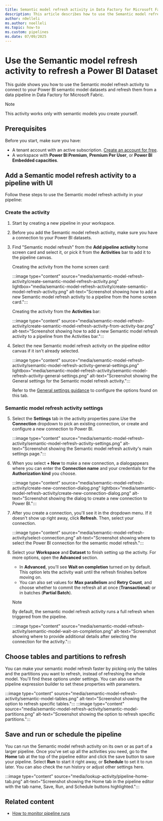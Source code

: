 ```yaml
---
title: Semantic model refresh activity in Data Factory for Microsoft Fabric
description: This article describes how to use the Semantic model refresh activity to refresh a Power BI dataset from a data pipeline in Microsoft Fabric.
author: n0elleli
ms.author: noelleli
ms.topic: how-to
ms.custom: pipelines
ms.date: 07/09/2025
---
```


# Use the Semantic model refresh activity to refresh a Power BI Dataset

This guide shows you how to use the Semantic model refresh activity to connect to your Power BI semantic model datasets and refresh them from a data pipeline in Data Factory for Microsoft Fabric.

   > [!NOTE]
   > This activity works only with semantic models you create yourself. 

## Prerequisites

Before you start, make sure you have:

- A tenant account with an active subscription. [Create an account for free](../fundamentals/fabric-trial.md).
- A workspace with **Power BI Premium**, **Premium Per User**, or **Power BI Embedded capacities**.

## Add a Semantic model refresh activity to a pipeline with UI

Follow these steps to use the Semantic model refresh activity in your pipeline: 

### Create the activity

1. Start by creating a new pipeline in your workspace. 
2. Before you add the Semantic model refresh activity, make sure you have a connection to your Power BI datasets.
3. Find "Semantic model refresh" from the **Add pipeline activity** home screen card and select it, or pick it from the **Activities** bar to add it to the pipeline canvas.

   Creating the activity from the home screen card:
   
   :::image type="content" source="media/semantic-model-refresh-activity/create-semantic-model-refresh-activity.png" lightbox="media/semantic-model-refresh-activity/create-semantic-model-refresh-activity.png" alt-text="Screenshot showing how to add a new Semantic model refresh activity to a pipeline from the home screen card.":::

   Creating the activity from the **Activities** bar:

   :::image type="content" source="media/semantic-model-refresh-activity/create-semantic-model-refresh-activity-from-activity-bar.png" alt-text="Screenshot showing how to add a new Semantic model refresh activity to a pipeline from the Activities bar.":::

4. Select the new Semantic model refresh activity on the pipeline editor canvas if it isn't already selected.

   :::image type="content" source="media/semantic-model-refresh-activity/semantic-model-refresh-activity-general-settings.png" lightbox="media/semantic-model-refresh-activity/semantic-model-refresh-activity-general-settings.png" alt-text="Screenshot showing the General settings for the Semantic model refresh activity.":::

   Refer to the [General settings guidance](activity-overview.md#general-settings) to configure the options found on this tab.

### Semantic model refresh activity settings

5. Select the **Settings** tab in the activity properties pane.Use the **Connection** dropdown to pick an existing connection, or create and configure a new connection to Power BI.

   :::image type="content" source="media/semantic-model-refresh-activity/semantic-model-refresh-activity-settings.png" alt-text="Screenshot showing the Semantic model refresh activity's main settings page.":::

6. When you select **+ New** to make a new connection, a dialogappears where you can enter the **Connection name** and your credentials for the **Authorization kind** you choose.

   :::image type="content" source="media/semantic-model-refresh-activity/create-new-connection-dialog.png" lightbox="media/semantic-model-refresh-activity/create-new-connection-dialog.png" alt-text="Screenshot showing the dialog to create a new connection to Power BI.":::

7. After you create a connection, you'll see it in the dropdown menu. If it doesn't show up right away, click **Refresh**. Then, select your connection.

   :::image type="content" source="media/semantic-model-refresh-activity/select-connection.png" alt-text="Screenshot showing where to select the Power BI connection for the semantic model refresh.":::

8. Select your **Workspace** and **Dataset** to finish setting up the activity. For more options, open the **Advanced** section.

   - In **Advanced**, you'll see **Wait on completion** turned *on* by default. This option lets the activity wait until the refresh finishes before moving on.
   - You can also set values for **Max parallelism** and **Retry Count**, and choose whether to commit the refresh all at once (**Transactional**) or in batches (**Partial Batch**).

   > [!NOTE]
   > By default, the semantic model refresh activity runs a full refresh when triggered from the pipeline.
   
   :::image type="content" source="media/semantic-model-refresh-activity/semantic-model-wait-on-completion.png" alt-text="Screenshot showing where to provide additional details after selecting the connection for the activity.":::

## Choose tables and partitions to refresh

You can make your semantic model refresh faster by picking only the tables and the partitions you want to refresh, instead of refreshing the whole model. You'll find these options under settings. You can also use the pipeline expression builder to set these properties with parameters.

:::image type="content" source="media/semantic-model-refresh-activity/semantic-model-tables.png" alt-text="Screenshot showing the option to refresh specific tables.":::
:::image type="content" source="media/semantic-model-refresh-activity/semantic-model-partitions.png" alt-text="Screenshot showing the option to refresh specific partitions.":::

## Save and run or schedule the pipeline

You can run the Semantic model refresh activity on its own or as part of a larger pipeline. Once you've set up all the activities you need, go to the **Home** tab at the top of the pipeline editor and click the save button to save your pipeline. Select **Run** to start it right away, or **Schedule** to set it to run later. You can also check the run history or adjust other settings here.

:::image type="content" source="media/lookup-activity/pipeline-home-tab.png" alt-text="Screenshot showing the Home tab in the pipeline editor with the tab name, Save, Run, and Schedule buttons highlighted.":::

## Related content

- [How to monitor pipeline runs](monitor-pipeline-runs.md)
